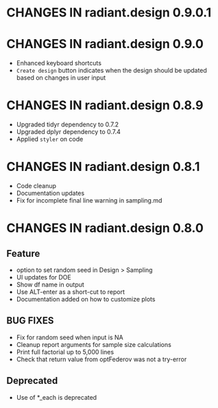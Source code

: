# CHANGES IN radiant.design 0.9.0.1



# CHANGES IN radiant.design 0.9.0

* Enhanced keyboard shortcuts
* `Create design` button indicates when the design should be updated based on changes in user input

# CHANGES IN radiant.design 0.8.9

* Upgraded tidyr dependency to 0.7.2
* Upgraded dplyr dependency to 0.7.4
* Applied `styler` on code

# CHANGES IN radiant.design 0.8.1

- Code cleanup
- Documentation updates
- Fix for incomplete final line warning in sampling.md

# CHANGES IN radiant.design 0.8.0

## Feature

- option to set random seed in Design > Sampling
- UI updates for DOE
- Show df name in output
- Use ALT-enter as a short-cut to report
- Documentation added on how to customize plots

## BUG FIXES

- Fix for random seed when input is NA
- Cleanup report arguments for sample size calculations
- Print full factorial up to 5,000 lines
- Check that return value from optFederov was not a try-error

## Deprecated

- Use of *_each is deprecated
